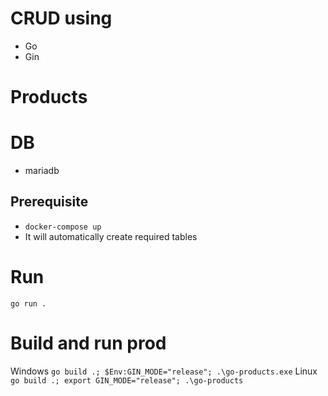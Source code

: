 # CRUD using
- Go
- Gin

# Products

# DB
- mariadb

## Prerequisite
- `docker-compose up`
- It will automatically create required tables

# Run 
`go run .`

# Build and run prod
Windows
`go build .; $Env:GIN_MODE="release"; .\go-products.exe`
Linux
`go build .; export GIN_MODE="release"; .\go-products`
